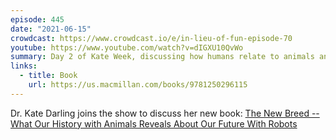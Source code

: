 ```yaml
---
episode: 445
date: "2021-06-15"
crowdcast: https://www.crowdcast.io/e/in-lieu-of-fun-episode-70
youtube: https://www.youtube.com/watch?v=dIGXU10QvWo
summary: Day 2 of Kate Week, discussing how humans relate to animals and robots
links:
  - title: Book
    url: https://us.macmillan.com/books/9781250296115
---
```

Dr. Kate Darling joins the show to discuss her new book: [The New Breed -- What Our History with Animals Reveals About Our Future With Robots][book]

[book]: https://us.macmillan.com/books/9781250296115
